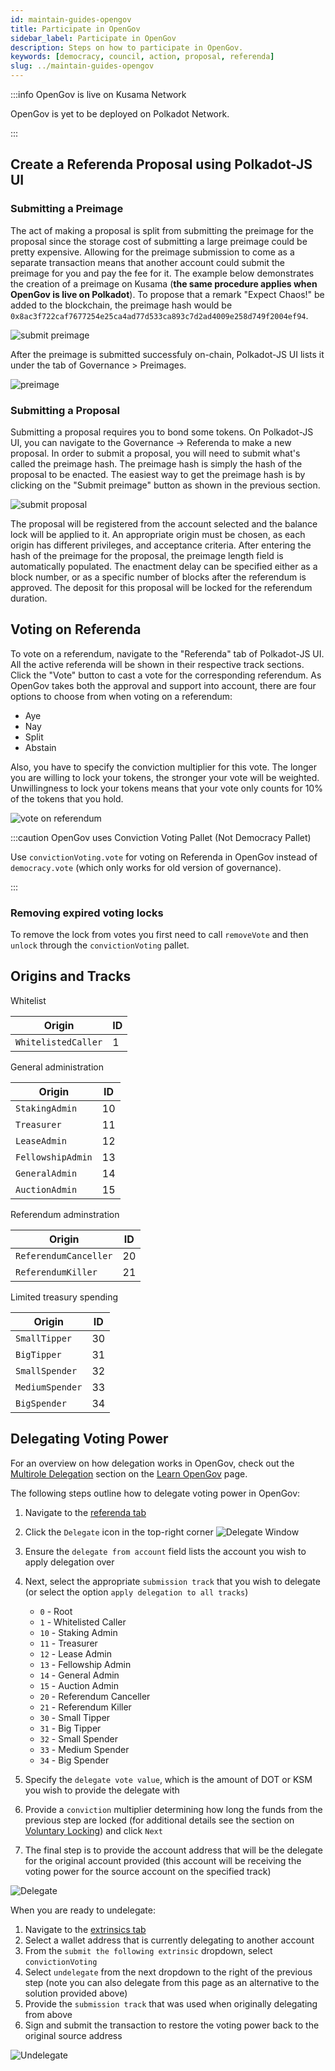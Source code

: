 ```yaml
---
id: maintain-guides-opengov
title: Participate in OpenGov
sidebar_label: Participate in OpenGov
description: Steps on how to participate in OpenGov.
keywords: [democracy, council, action, proposal, referenda]
slug: ../maintain-guides-opengov
---
```


:::info OpenGov is live on Kusama Network

OpenGov is yet to be deployed on Polkadot Network.

:::

## Create a Referenda Proposal using Polkadot-JS UI

### Submitting a Preimage

The act of making a proposal is split from submitting the preimage for the proposal since the
storage cost of submitting a large preimage could be pretty expensive. Allowing for the preimage
submission to come as a separate transaction means that another account could submit the preimage
for you and pay the fee for it. The example below demonstrates the creation of a preimage on Kusama
(**the same procedure applies when OpenGov is live on Polkadot**). To propose that a remark "Expect
Chaos!" be added to the blockchain, the preimage hash would be
`0x8ac3f722caf7677254e25ca4ad77d533ca893c7d2ad4009e258d749f2004ef94`.

![submit preimage](../assets/governance/opengov-submit-preimage.png)

After the preimage is submitted successfuly on-chain, Polkadot-JS UI lists it under the tab of
Governance > Preimages.

![preimage](../assets/governance/opengov-preimage-submitted.png)

### Submitting a Proposal

Submitting a proposal requires you to bond some tokens. On Polkadot-JS UI, you can navigate to the
Governance -> Referenda to make a new proposal. In order to submit a proposal, you will need to
submit what's called the preimage hash. The preimage hash is simply the hash of the proposal to be
enacted. The easiest way to get the preimage hash is by clicking on the "Submit preimage" button as
shown in the previous section.

![submit proposal](../assets/governance/opengov-submit-proposal.png)

The proposal will be registered from the account selected and the balance lock will be applied to
it. An appropriate origin must be chosen, as each origin has different privileges, and acceptance
criteria. After entering the hash of the preimage for the proposal, the preimage length field is
automatically populated. The enactment delay can be specified either as a block number, or as a
specific number of blocks after the referendum is approved. The deposit for this proposal will be
locked for the referendum duration.

## Voting on Referenda

To vote on a referendum, navigate to the "Referenda" tab of Polkadot-JS UI. All the active referenda
will be shown in their respective track sections. Click the "Vote" button to cast a vote for the
corresponding referendum. As OpenGov takes both the approval and support into account, there are
four options to choose from when voting on a referendum:

- Aye
- Nay
- Split
- Abstain

Also, you have to specify the conviction multiplier for this vote. The longer you are willing to
lock your tokens, the stronger your vote will be weighted. Unwillingness to lock your tokens means
that your vote only counts for 10% of the tokens that you hold.

![vote on referendum](../assets/governance/opengov-vote-referendum.png)

:::caution OpenGov uses Conviction Voting Pallet (Not Democracy Pallet)

Use `convictionVoting.vote` for voting on Referenda in OpenGov instead of `democracy.vote` (which
only works for old version of governance).

:::

### Removing expired voting locks

To remove the lock from votes you first need to call `removeVote` and then `unlock` through the
`convictionVoting` pallet.

## Origins and Tracks

Whitelist

| Origin              | ID  |
| ------------------- | --- |
| `WhitelistedCaller` | 1   |

General administration

| Origin            | ID  |
| ----------------- | --- |
| `StakingAdmin`    | 10  |
| `Treasurer`       | 11  |
| `LeaseAdmin`      | 12  |
| `FellowshipAdmin` | 13  |
| `GeneralAdmin`    | 14  |
| `AuctionAdmin`    | 15  |

Referendum adminstration

| Origin                | ID  |
| --------------------- | --- |
| `ReferendumCanceller` | 20  |
| `ReferendumKiller`    | 21  |

Limited treasury spending

| Origin          | ID  |
| --------------- | --- |
| `SmallTipper`   | 30  |
| `BigTipper`     | 31  |
| `SmallSpender`  | 32  |
| `MediumSpender` | 33  |
| `BigSpender`    | 34  |

## Delegating Voting Power

For an overview on how delegation works in OpenGov, check out the
[Multirole Delegation](./../learn/learn-opengov.md#multirole-delegation) section on the
[Learn OpenGov](./../learn/learn-opengov.md) page.

The following steps outline how to delegate voting power in OpenGov:

1. Navigate to the [referenda tab](https://polkadot.js.org/apps/#/referenda)
2. Click the `Delegate` icon in the top-right corner
   ![Delegate Window](./../assets/governance/Delegate-Window-Kusama.png)
3. Ensure the `delegate from account` field lists the account you wish to apply delegation over
4. Next, select the appropriate `submission track` that you wish to delegate (or select the option
   `apply delegation to all tracks`)

   - `0` - Root
   - `1` - Whitelisted Caller
   - `10` - Staking Admin
   - `11` - Treasurer
   - `12` - Lease Admin
   - `13` - Fellowship Admin
   - `14` - General Admin
   - `15` - Auction Admin
   - `20` - Referendum Canceller
   - `21` - Referendum Killer
   - `30` - Small Tipper
   - `31` - Big Tipper
   - `32` - Small Spender
   - `33` - Medium Spender
   - `34` - Big Spender

5. Specify the `delegate vote value`, which is the amount of DOT or KSM you wish to provide the
   delegate with
6. Provide a `conviction` multiplier determining how long the funds from the previous step are locked
   (for additional details see the section on [Voluntary Locking](#voluntary-locking)) and click
   `Next`
7. The final step is to provide the account address that will be the delegate for the original
   account provided (this account will be receiving the voting power for the source account on
   the specified track)

![Delegate](./../assets/governance/Delegate-Kusama.png)

When you are ready to undelegate:

1. Navigate to the [extrinsics tab](https://polkadot.js.org/apps/#/extrinsics)
2. Select a wallet address that is currently delegating to another account
3. From the `submit the following extrinsic` dropdown, select `convictionVoting`
4. Select `undelegate` from the next dropdown to the right of the previous step (note you can also
   delegate from this page as an alternative to the solution provided above)
5. Provide the `submission track` that was used when originally delegating from above
6. Sign and submit the transaction to restore the voting power back to the original source address

![Undelegate](./../assets/governance/Undelegate-Kusama.png)
